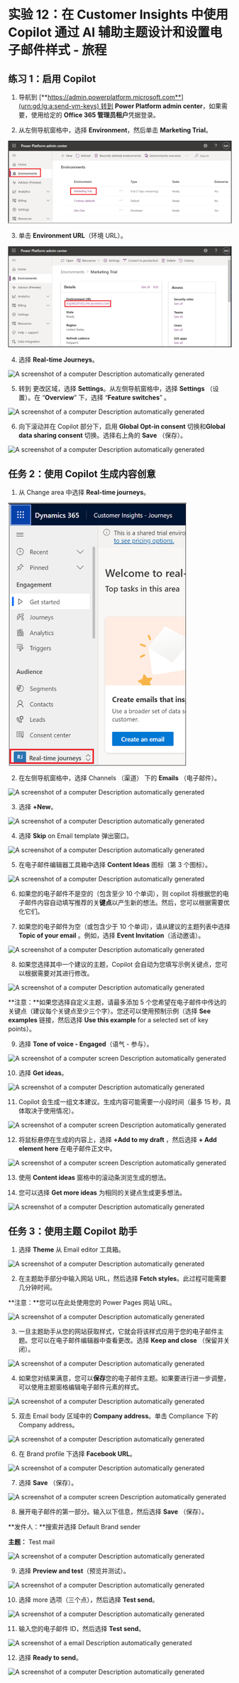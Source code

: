# 实验 12：在 Customer Insights 中使用 Copilot 通过 AI 辅助主题设计和设置电子邮件样式 - 旅程

## 练习 1：启用 Copilot 

1.  导航到 [**https://admin.powerplatform.microsoft.com**](urn:gd:lg:a:send-vm-keys) 转到
    **Power Platform admin center**，如果需要，使用给定的 **Office 365
    管理员租户**凭据登录。

2.  从左侧导航窗格中，选择 **Environment**，然后单击 **Marketing
    Trial**。

![](./media/image1.png)

3.  单击 **Environment URL**（环境 URL）。

![](./media/image2.png)

4.  选择 **Real-time Journeys**。

![A screenshot of a computer Description automatically
generated](./media/image3.png)

5.  转到 更改区域，选择 **Settings**。从左侧导航窗格中，选择
    **Settings** （设置）。在 “**Overview**” 下，选择 “**Feature
    switches**” 。

![A screenshot of a computer Description automatically
generated](./media/image4.png)

6.  向下滚动并在 Copilot 部分下，启用 **Global Opt-in consent**
    切换和**Global data sharing consent** 切换。选择右上角的 **Save**
    （保存）。

![A screenshot of a computer Description automatically
generated](./media/image5.png)

## 任务 2：使用 Copilot 生成内容创意

1.  从 Change area 中选择 **Real-time journeys**。

![](./media/image6.png)

2.  在左侧导航窗格中，选择 Channels （渠道） 下的 **Emails**
    （电子邮件）。

![A screenshot of a computer Description automatically
generated](./media/image7.png)

3.  选择 **+New**。

![A screenshot of a computer Description automatically
generated](./media/image8.png)

4.  选择 **Skip** on Email template 弹出窗口。

![A screenshot of a computer Description automatically
generated](./media/image9.png)

5.  在电子邮件编辑器工具箱中选择 **Content Ideas** 图标（第 3 个图标）。

![A screenshot of a computer Description automatically
generated](./media/image10.png)

6.  如果您的电子邮件不是空的（包含至少 10 个单词），则 copilot
    将根据您的电子邮件内容自动填写推荐的关**键点**以产生新的想法。然后，您可以根据需要优化它们。

7.  如果您的电子邮件为空（或包含少于 10
    个单词），请从建议的主题列表中选择 **Topic of your email**
    。例如，选择 **Event Invitation**（活动邀请）。

![A screenshot of a computer Description automatically
generated](./media/image11.png)

8.  如果您选择其中一个建议的主题，Copilot
    会自动为您填写示例关键点，您可以根据需要对其进行修改。

![A screenshot of a computer Description automatically
generated](./media/image12.png)

**注意：**如果您选择自定义主题，请最多添加 5
个您希望在电子邮件中传达的关键点（建议每个关键点至少三个字）。您还可以使用预制示例（选择
**See examples** 链接，然后选择 **Use this example** for a selected set
of key points）。

9.  选择 **Tone of voice - Engaged**（语气 - 参与）。

![A screenshot of a computer screen Description automatically
generated](./media/image13.png)

10. 选择 **Get ideas**。

![A screenshot of a computer Description automatically
generated](./media/image14.png)

11. Copilot 会生成一组文本建议。生成内容可能需要一小段时间（最多 15
    秒，具体取决于使用情况）。

![A screenshot of a computer screen Description automatically
generated](./media/image15.png)

12. 将鼠标悬停在生成的内容上，选择 **+Add to my draft** ，然后选择 **+
    Add element here** 在电子邮件正文中。

![A screenshot of a computer screen Description automatically
generated](./media/image16.png)

13. 使用 **Content ideas** 窗格中的滚动条浏览生成的想法。

14. 您可以选择 **Get more ideas** 为相同的关键点生成更多想法。

![A screenshot of a computer Description automatically
generated](./media/image17.png)

## 任务 3：使用主题 Copilot 助手

1.  选择 **Theme** 从 Email editor 工具箱。

![A screenshot of a computer Description automatically
generated](./media/image18.png)

2.  在主题助手部分中输入网站 URL，然后选择 **Fetch
    styles**。此过程可能需要几分钟时间。

**注意：**您可以在此处使用您的 Power Pages 网站 URL。

![A screenshot of a computer Description automatically
generated](./media/image19.png)

3.  一旦主题助手从您的网站获取样式，它就会将该样式应用于您的电子邮件主题。您可以在电子邮件编辑器中查看更改。选择
    **Keep and close** （保留并关闭）。

![A screenshot of a computer Description automatically
generated](./media/image20.png)

4.  如果您对结果满意，您可以**保存**您的电子邮件主题。如果要进行进一步调整，可以使用主题窗格编辑电子邮件元素的样式。

![A screenshot of a computer Description automatically
generated](./media/image21.png)

5.  双击 Email body 区域中的 **Company address**。单击 Compliance 下的
    Company address。

![A screenshot of a computer Description automatically
generated](./media/image22.png)

6.  在 Brand profile 下选择 **Facebook URL**。

![A screenshot of a computer Description automatically
generated](./media/image23.png)

7.  选择 **Save** （保存）。

![A screenshot of a computer screen Description automatically
generated](./media/image24.png)

8.  展开电子邮件的第一部分。输入以下信息，然后选择 **Save** （保存）。

**发件人：**搜索并选择 Default Brand sender

**主题：** Test mail

![A screenshot of a computer Description automatically
generated](./media/image25.png)

9.  选择 **Preview and test**（预览并测试）。

![A screenshot of a computer Description automatically
generated](./media/image26.png)

10. 选择 more 选项（三个点），然后选择 **Test send**。

![A screenshot of a computer Description automatically
generated](./media/image27.png)

11. 输入您的电子邮件 ID，然后选择 **Test send**。

![A screenshot of a email Description automatically
generated](./media/image28.png)

12. 选择 **Ready to send**。

![A screenshot of a computer Description automatically
generated](./media/image29.png)
